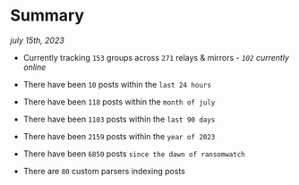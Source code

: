 
# Summary
_july 15th, 2023_

- Currently tracking `153` groups across `271` relays & mirrors - _`102` currently online_

- There have been `10` posts within the `last 24 hours`

- There have been `118` posts within the `month of july`

- There have been `1103` posts within the `last 90 days`

- There have been `2159` posts within the `year of 2023`

- There have been `6850` posts `since the dawn of ransomwatch`

- There are `80` custom parsers indexing posts
